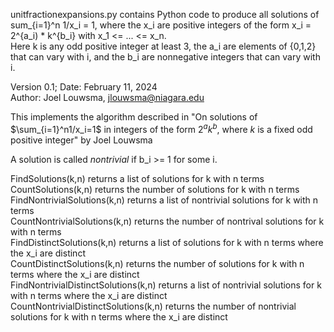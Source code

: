 unitfractionexpansions.py contains Python code to produce all solutions of sum_{i=1}^n 1/x_i = 1, where the x_i are positive integers of the form x_i = 2^{a_i) * k^{b_i} with x_1 <= ... <= x_n.  
Here k is any odd positive integer at least 3, the a_i are elements of {0,1,2} that can vary with i, and the b_i are nonnegative integers that can vary with i.  

Version 0.1; Date: February 11, 2024  
Author: Joel Louwsma, jlouwsma@niagara.edu  

This implements the algorithm described in "On solutions of $\sum_{i=1}^n1/x_i=1$ in integers of the form $2^ak^b$, where $k$ is a fixed odd positive integer" by Joel Louwsma  

A solution is called *nontrivial* if b_i >= 1 for some i.  

FindSolutions(k,n) returns a list of solutions for k with n terms  
CountSolutions(k,n) returns the number of solutions for k with n terms  
FindNontrivialSolutions(k,n) returns a list of nontrivial solutions for k with n terms  
CountNontrivialSolutions(k,n) returns the number of nontrival solutions for k with n terms  
FindDistinctSolutions(k,n) returns a list of solutions for k with n terms where the x_i are distinct  
CountDistinctSolutions(k,n) returns the number of solutions for k with n terms where the x_i are distinct  
FindNontrivialDistinctSolutions(k,n) returns a list of nontrivial solutions for k with n terms where the x_i are distinct  
CountNontrivialDistinctSolutions(k,n) returns the number of nontrivial solutions for k with n terms where the x_i are distinct  
